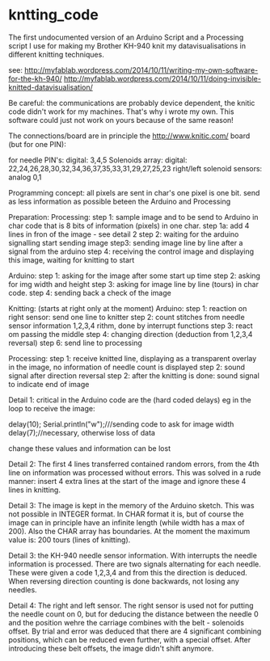 kntting_code
============
The first undocumented version of an Arduino Script and a Processing script I use 
for making my Brother KH-940 knit my datavisualisations in different knitting techniques.

see:
http://myfablab.wordpress.com/2014/10/11/writing-my-own-software-for-the-kh-940/
http://myfablab.wordpress.com/2014/10/11/doing-invisible-knitted-datavisualisation/


Be careful: the communications are probably device dependent, the knitic code didn't work for my machines. 
That's why i wrote my own. This software could just not work on yours because of the same reason!

The connections/board are in principle the http://www.knitic.com/ board (but for one PIN):

for needle PIN's:
  digital: 3,4,5
Solenoids array:
  digital: 22,24,26,28,30,32,34,36,37,35,33,31,29,27,25,23
right/left solenoid sensors:
  analog 0,1
  
Programming concept:
all pixels are sent in char's one pixel is one bit.
send as less information as possible beteen the Arduino and Processing

Preparation:
Processing: 
  step 1: sample image and to be send to Arduino in char code that is 8 bits of information (pixels) in one char.
    step 1a: add 4 lines in fron of the image - see detail 2
  step 2: waiting for the arduino signalling start sending image
  step3: sending image line by line after a signal from the arduino
  step 4: receiving the control image and displaying this image, waiting for knitting to start

Arduino: 
  step 1: asking for the image after some start up time
  step 2: asking for img width and height
  step 3: asking for image line by line (tours) in char code.
  step 4: sending back a check of the image
  
Knitting: (starts at right only at the moment)
Arduino:
  step 1: reaction on right sensor: send one line to knitter
  step 2: count stitches from needle sensor information 1,2,3,4 rithm, done by interrupt functions
  step 3: react om passing the middle
  step 4: changing direction (deduction from 1,2,3,4 reversal)
  step 6: send line to processing
  
Processing:
  step 1: receive knitted line, displaying as a transparent overlay in the image, no information of needle count is displayed
  step 2: sound signal after direction reversal
  step 2: after the knitting is done: sound signal to indicate end of image
  
Detail 1:
critical in the Arduino code are the (hard coded delays)
eg in the loop to receive the image:

  delay(10);
  Serial.println("w");///sending code to ask for image width
  delay(7);//necessary, otherwise loss of data
  
change these values and information can be lost

Detail 2:
The first 4 lines transferred contained random errors, from the 4th line on information was processed without errors.
This was solved in a rude manner: insert 4 extra lines at the start of the image and ignore these 4 lines in knitting.

Detail 3:
The image is kept in the memory of the Arduino sketch. This was not possible in INTEGER format. In CHAR format it is, but of course the image can in principle have an infinite length (while width has a max of 200). Also the CHAR array has boundaries. At the moment the maximum value is: 200 tours (lines of knitting).

Detail 3: the KH-940 needle sensor information.
With interrupts the needle information is processed. There are two signals alternating for each needle. These were given a code 1,2,3,4 and from this the direction is deduced. When reversing direction counting is done backwards, not losing any needles.

Detail 4: The right and left sensor.
The right sensor is used not for putting the needle count on 0, but for deducing the distance between the needle 0 and the position wehre the carriage combines with the belt - solenoids offset. By trial and error was deduced that there are 4 significant combining positions, which can be reduced even further, with a special offset.
After introducing these belt offsets, the image didn't shift anymore.


    
  
  
  
  




